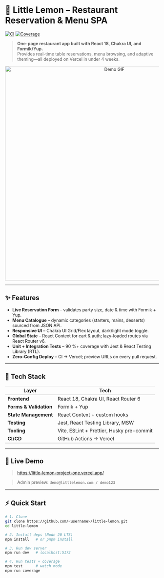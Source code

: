 # 🍋 Little Lemon – Restaurant Reservation & Menu SPA

[![CI](https://github.com/<username>/little-lemon/actions/workflows/ci.yml/badge.svg)](https://github.com/<username>/little-lemon/actions/workflows/ci.yml)
[![Coverage](https://img.shields.io/badge/coverage-90%25-brightgreen.svg)](https://github.com/<username>/little-lemon/actions)

> **One-page restaurant app built with React 18, Chakra UI, and Formik/Yup.**  
> Provides real-time table reservations, menu browsing, and adaptive theming—all deployed on Vercel in under 4 weeks.

<p align="center">
  <img src="docs/demo.gif" width="700" alt="Demo GIF"/>
</p>

---

## ✨ Features
- **Live Reservation Form** – validates party size, date & time with Formik + Yup.
- **Menu Catalogue** – dynamic categories (starters, mains, desserts) sourced from JSON API.
- **Responsive UI** – Chakra UI Grid/Flex layout, dark/light mode toggle.
- **Global State** – React Context for cart & auth; lazy-loaded routes via React Router v6.
- **Unit + Integration Tests** – 90 %+ coverage with Jest & React Testing Library (RTL).
- **Zero-Config Deploy** – CI → Vercel; preview URLs on every pull request.

---

## 🔧 Tech Stack
| Layer | Tech |
|-------|------|
| **Frontend** | React 18, Chakra UI, React Router 6 |
| **Forms & Validation** | Formik + Yup |
| **State Management** | React Context + custom hooks |
| **Testing** | Jest, React Testing Library, MSW |
| **Tooling** | Vite, ESLint + Prettier, Husky pre-commit |
| **CI/CD** | GitHub Actions → Vercel |

---

## 🚀 Live Demo
> https://little-lemon-project-one.vercel.app/

> Admin preview: `demo@littlelemon.com / demo123`

---

## ⚡ Quick Start

```bash
# 1. Clone
git clone https://github.com/<username>/little-lemon.git
cd little-lemon

# 2. Install deps (Node 20 LTS)
npm install   # or pnpm install

# 3. Run dev server
npm run dev   # localhost:5173

# 4. Run tests + coverage
npm test      # watch mode
npm run coverage
